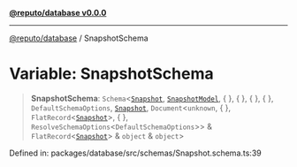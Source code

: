 [**@reputo/database v0.0.0**](../README.md)

***

[@reputo/database](../globals.md) / SnapshotSchema

# Variable: SnapshotSchema

> **SnapshotSchema**: `Schema`\<[`Snapshot`](../interfaces/Snapshot.md), [`SnapshotModel`](../interfaces/SnapshotModel.md), \{ \}, \{ \}, \{ \}, \{ \}, `DefaultSchemaOptions`, [`Snapshot`](../interfaces/Snapshot.md), `Document`\<`unknown`, \{ \}, `FlatRecord`\<[`Snapshot`](../interfaces/Snapshot.md)\>, \{ \}, `ResolveSchemaOptions`\<`DefaultSchemaOptions`\>\> & `FlatRecord`\<[`Snapshot`](../interfaces/Snapshot.md)\> & `object` & `object`\>

Defined in: packages/database/src/schemas/Snapshot.schema.ts:39
